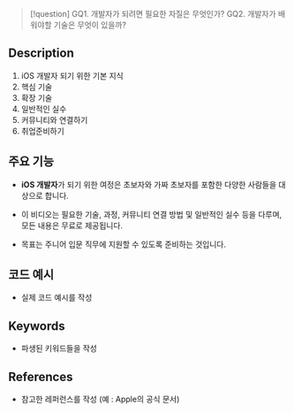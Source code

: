>[!question]
>GQ1. 개발자가 되려면 필요한 자질은 무엇인가?
>GQ2. 개발자가 배워야할 기술은 무엇이 있을까?

## Description
1. iOS 개발자 되기 위한 기본 지식
2. 핵심 기술
3. 확장 기술
4. 일반적인 실수
5. 커뮤니티와 연결하기
6. 취업준비하기

## 주요 기능
- **iOS 개발자**가 되기 위한 여정은 초보자와 가짜 초보자를 포함한 다양한 사람들을 대상으로 합니다.
    
- 이 비디오는 필요한 기술, 과정, 커뮤니티 연결 방법 및 일반적인 실수 등을 다루며, 모든 내용은 무료로 제공됩니다.
    
- 목표는 주니어 입문 직무에 지원할 수 있도록 준비하는 것입니다.

## 코드 예시
+ 실제 코드 예시를 작성

## Keywords
+ 파생된 키워드들을 작성

## References
- 참고한 레퍼런스를 작성 (예 : Apple의 공식 문서)